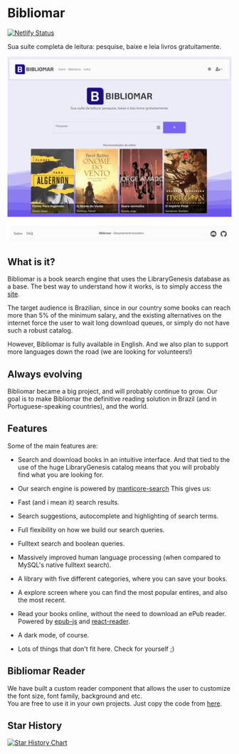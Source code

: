 # Bibliomar

[![Netlify Status](https://api.netlify.com/api/v1/badges/bd4c5d37-8033-4b0f-abc4-7f8203e957a5/deploy-status)](https://app.netlify.com/sites/bibliomar/deploys)

Sua suíte completa de leitura: pesquise, baixe e leia livros gratuitamente.

<div align="center">
  <img alt="preview" src="./images/bibliomar-search-full.png">
</div>

## What is it?

Bibliomar is a book search engine that uses the LibraryGenesis database as a base.
The best way to understand how it works, is to simply access the [site](https://bibliomar.site).

The target audience is Brazilian, since in our country some books can reach more than 5% of the minimum salary, and the
existing alternatives on the internet force the user to wait long download queues, or simply do not have such a
robust catalog.

However, Bibliomar is fully available in English. And we also plan to support more languages down the road (we are
looking for volunteers!)

## Always evolving

Bibliomar became a big project, and will probably continue to grow.
Our goal is to make Bibliomar the definitive reading solution in Brazil (and in Portuguese-speaking countries), and the
world.

## Features

Some of the main features are:

- Search and download books in an intuitive interface.
  And that tied to the use of the huge LibraryGenesis catalog means that you will probably find what you are looking
  for.
- Our search engine is powered by [manticore-search](https://manticoresearch.com/)
  This gives us:
- Fast (and i mean it) search results.
- Search suggestions, autocomplete and highlighting of search terms.
- Full flexibility on how we build our search queries.
- Fulltext search and boolean queries.
- Massively improved human language processing (when compared to MySQL's native fulltext search).
- A library with five different categories, where you can save your books.
- A explore screen where you can find the most popular entires, and also the most recent.
- Read your books online, without the need to download an ePub reader.
  Powered by [epub-js](https://github.com/futurepress/epub.js/)
  and [react-reader](https://www.npmjs.com/package/react-reader).

- A dark mode, of course.
- Lots of things that don't fit here. Check for yourself ;)

## Bibliomar Reader

We have built a custom reader component that allows the user to customize the font size, font family, background and
etc.  
You are free to use it in your own projects. Just copy the code
from [here](https://github.com/bibliomar/bibliomar-client/tree/main/src/components/reader/screen).

## Star History

[![Star History Chart](https://api.star-history.com/svg?repos=bibliomar/bibliomar-client&type=Date)](https://star-history.com/#bibliomar/bibliomar-client&Date)
